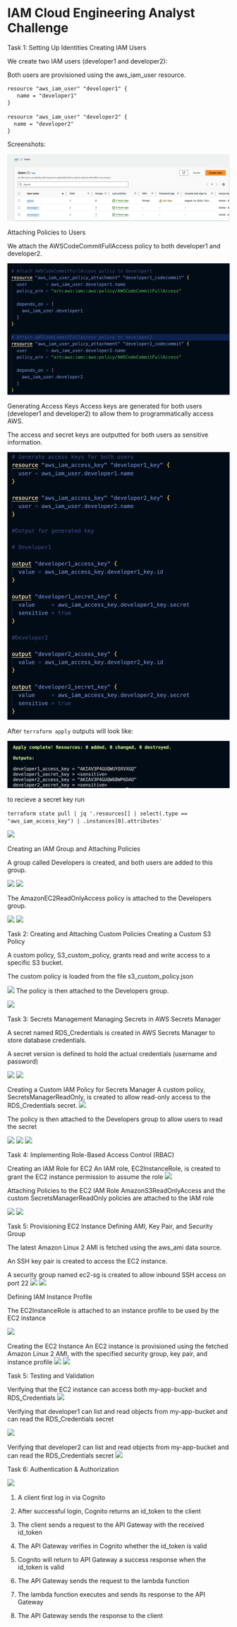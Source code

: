 
# IAM Cloud Engineering Analyst Challenge
Task 1: Setting Up Identities
Creating IAM Users

We create two IAM users (developer1 and developer2):

Both users are provisioned using the aws_iam_user resource.

```
resource "aws_iam_user" "developer1" {
   name = "developer1"
}

resource "aws_iam_user" "developer2" {
  name = "developer2"
}
```
Screenshots:

![](./screenshots/Screenshot%202024-08-14%20at%206.08.31%20PM.png)

Attaching Policies to Users

We attach the AWSCodeCommitFullAccess policy to both developer1 and developer2.

![](./screenshots/Screenshot%202024-08-14%20at%206.44.34%20PM.png)

Generating Access Keys
Access keys are generated for both users (developer1 and developer2) to allow them to programmatically access AWS.

The access and secret keys are outputted for both users as sensitive information.

![](./screenshots/Screenshot%202024-08-14%20at%206.47.40%20PM.png)

After ```terraform apply``` outputs will look like:

![](./screenshots/Screenshot%202024-08-14%20at%206.48.56%20PM.png)

to recieve a secret key run 

```terraform state pull | jq '.resources[] | select(.type == "aws_iam_access_key") | .instances[0].attributes'```

![](./screenshots/Screenshot%202024-08-14%20at%206.51.19%20PM.png)

Creating an IAM Group and Attaching Policies

A group called Developers is created, and both users are added to this group.

![](./screenshots/Screenshot%202024-08-14%20at%206.53.51%20PM.png)
![](./screenshots/Screenshot%202024-08-14%20at%206.57.00%20PM.png)

The AmazonEC2ReadOnlyAccess policy is attached to the Developers group.

![](./screenshots/Screenshot%202024-08-14%20at%206.54.51%20PM.png)
![](./screenshots/Screenshot%202024-08-14%20at%206.56.12%20PM.png)

Task 2: Creating and Attaching Custom Policies
Creating a Custom S3 Policy

A custom policy, S3_custom_policy, grants read and write access to a specific S3 bucket.

The custom policy is loaded from the file s3_custom_policy.json

![](./screenshots/Screenshot%202024-08-14%20at%207.00.28%20PM.png)
The policy is then attached to the Developers group.

![](./screenshots/Screenshot%202024-08-14%20at%207.01.34%20PM.png)

Task 3: Secrets Management
Managing Secrets in AWS Secrets Manager

A secret named RDS_Credentials is created in AWS Secrets Manager to store database credentials.

A secret version is defined to hold the actual credentials (username and password)

![](./screenshots/Screenshot%202024-08-14%20at%207.03.59%20PM.png)
![](./screenshots/Screenshot%202024-08-14%20at%207.05.25%20PM.png)

Creating a Custom IAM Policy for Secrets Manager
A custom policy, SecretsManagerReadOnly, is created to allow read-only access to the RDS_Credentials secret.
![](./screenshots/Screenshot%202024-08-14%20at%207.14.27%20PM.png)

The policy is then attached to the Developers group to allow users to read the secret

![](./screenshots/Screenshot%202024-08-14%20at%207.15.55%20PM.png)
![](./screenshots/Screenshot%202024-08-14%20at%207.22.12%20PM.png)
![](./screenshots/Screenshot%202024-08-14%20at%207.23.11%20PM.png)

Task 4: Implementing Role-Based Access Control (RBAC)

Creating an IAM Role for EC2
An IAM role, EC2InstanceRole, is created to grant the EC2 instance permission to assume the role
![](./screenshots/Screenshot%202024-08-14%20at%207.25.33%20PM.png)

Attaching Policies to the EC2 IAM Role
AmazonS3ReadOnlyAccess and the custom SecretsManagerReadOnly policies are attached to the IAM role

![](./screenshots/Screenshot%202024-08-14%20at%207.27.10%20PM.png)
![](./screenshots/Screenshot%202024-08-14%20at%207.27.50%20PM.png)

Task 5: Provisioning EC2 Instance
Defining AMI, Key Pair, and Security Group

The latest Amazon Linux 2 AMI is fetched using the aws_ami data source.

An SSH key pair is created to access the EC2 instance.

A security group named ec2-sg is created to allow inbound SSH access on port 22
![](./screenshots/Screenshot%202024-08-14%20at%207.29.54%20PM.png)
![](./screenshots/Screenshot%202024-08-14%20at%207.30.09%20PM.png)

Defining IAM Instance Profile

The EC2InstanceRole is attached to an instance profile to be used by the EC2 instance

![](./screenshots/Screenshot%202024-08-14%20at%207.32.07%20PM.png)

Creating the EC2 Instance
An EC2 instance is provisioned using the fetched Amazon Linux 2 AMI, with the specified security group, key pair, and instance profile
![](./screenshots/Screenshot%202024-08-14%20at%207.34.00%20PM.png)
![](./screenshots/Screenshot%202024-08-14%20at%207.35.05%20PM.png)

Task 5: Testing and Validation

Verifying that the EC2 instance can access both my-app-bucket and RDS_Credentials
![](./screenshots/Screenshot%202024-08-14%20at%207.37.19%20PM.png)

Verifying that developer1 can list and read objects from my-app-bucket and can read the RDS_Credentials secret

![](./screenshots/Screenshot%202024-08-14%20at%207.39.43%20PM.png)

Verifying that developer2 can list and read objects from my-app-bucket and can read the RDS_Credentials secret
![](./screenshots/Screenshot%202024-08-14%20at%208.01.07%20PM.png)

Task 6: Authentication & Authorization

![](./screenshots/Screenshot%202024-08-14%20at%208.02.45%20PM.png)

1. A client first log in via Cognito

2. After successful login, Cognito returns an id_token to the client

3. The client sends a request to the API Gateway with the received id_token

4. The API Gateway verifies in Cognito whether the id_token is valid

5. Cognito will return to API Gateway a success response when the id_token is valid

6. The API Gateway sends the request to the lambda function

7. The lambda function executes and sends its response to the API Gateway

8. The API Gateway sends the response to the client
